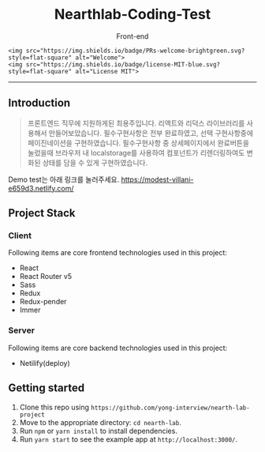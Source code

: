 <h1 align="center">
<br>
  <a href="https://image.rocketpunch.com/company/19135/nearthlab_logo_1535963864.png?s=400x400&t=inside" alt="nearthlab" width="128"></a>
<br>
<br>
Nearthlab-Coding-Test
</h1>

<p align="center">Front-end</p>

<p align="center">
  
    <img src="https://img.shields.io/badge/PRs-welcome-brightgreen.svg?style=flat-square" alt="Welcome">
    <img src="https://img.shields.io/badge/license-MIT-blue.svg?style=flat-square" alt="License MIT">
</p>

<hr />

## Introduction

> 프론트엔드 직무에 지원하게된 최용주입니다.
  리액트와 리덕스 라이브러리를 사용해서 만들어보았습니다. 
  필수구현사항은 전부 완료하였고, 선택 구현사항중에 페이진네이션을 구현하였습니다.
  필수구현사항 중 상세페이지에서 완료버튼을 눌렀을때 브라우저 내 localstorage를 사용하여 
  컴포넌트가 리렌더링하여도 변화된 상태를 담을 수 있게 구현하였습니다. 
  
  Demo test는 아래 링크를 눌러주세요. 
  https://modest-villani-e659d3.netlify.com/

## Project Stack

### Client

Following items are core frontend technologies used in this project:

- React
- React Router v5
- Sass
- Redux
- Redux-pender
- Immer

### Server

Following items are core backend technologies used in this project:

- Netilify(deploy)

## Getting started

1. Clone this repo using `https://github.com/yong-interview/nearth-lab-project`
2. Move to the appropriate directory: `cd nearth-lab`.
3. Run `npm` or `yarn install` to install dependencies.
8. Run `yarn start` to see the example app at `http://localhost:3000/`.

